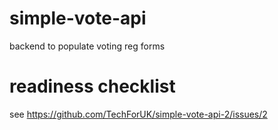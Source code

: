 # simple-vote-api
backend to populate voting reg forms

# readiness checklist

see https://github.com/TechForUK/simple-vote-api-2/issues/2
